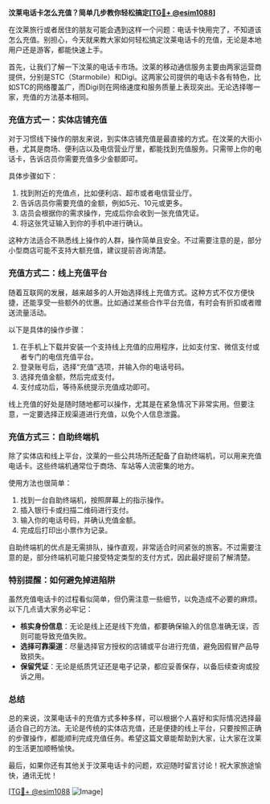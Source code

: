 **汶莱电话卡怎么充值？简单几步教你轻松搞定[[TG💪+ @esim1088](https://t.me/s/esim1088)]**

在汶莱旅行或者居住的朋友可能会遇到这样一个问题：电话卡快用完了，不知道该怎么充值。别担心，今天就来教大家如何轻松搞定汶莱电话卡的充值，无论是本地用户还是游客，都能快速上手。

首先，让我们了解一下汶莱的电话卡市场。汶莱的移动通信服务主要由两家运营商提供，分别是STC（Starmobile）和Digi。这两家公司提供的电话卡各有特色，比如STC的网络覆盖广，而Digi则在网络速度和服务质量上表现突出。无论选择哪一家，充值的方法基本相同。

### **充值方式一：实体店铺充值**
对于习惯线下操作的朋友来说，到实体店铺充值是最直接的方式。在汶莱的大街小巷，尤其是商场、便利店以及电信营业厅里，都能找到充值服务。只需带上你的电话卡，告诉店员你需要充值多少金额即可。

具体步骤如下：
1. 找到附近的充值点，比如便利店、超市或者电信营业厅。
2. 告诉店员你需要充值的金额，例如5元、10元或更多。
3. 店员会根据你的需求操作，完成后你会收到一张充值凭证。
4. 将这张凭证输入到你的手机中进行确认。

这种方法适合不熟悉线上操作的人群，操作简单且安全。不过需要注意的是，部分小型商店可能不支持大额充值，建议提前咨询清楚。

### **充值方式二：线上充值平台**
随着互联网的发展，越来越多的人开始选择线上充值方式。这种方式不仅方便快捷，还能享受一些额外的优惠。比如通过某些合作平台充值，有时会有折扣或者赠送流量活动。

以下是具体的操作步骤：
1. 在手机上下载并安装一个支持线上充值的应用程序，比如支付宝、微信支付或者专门的电信充值平台。
2. 登录账号后，选择“充值”选项，并输入你的电话号码。
3. 选择充值金额，然后完成支付。
4. 支付成功后，等待系统提示充值成功即可。

线上充值的好处是随时随地都可以操作，尤其是在紧急情况下非常实用。但要注意，一定要选择正规渠道进行充值，以免个人信息泄露。

### **充值方式三：自助终端机**
除了实体店和线上平台，汶莱的一些公共场所还配备了自助终端机，可以用来充值电话卡。这些终端机通常位于商场、车站等人流密集的地方。

使用方法也很简单：
1. 找到一台自助终端机，按照屏幕上的指示操作。
2. 插入银行卡或扫描二维码进行支付。
3. 输入你的电话号码，并确认充值金额。
4. 完成后打印出小票作为记录。

自助终端机的优点是无需排队，操作直观，非常适合时间紧张的旅客。不过需要注意的是，部分终端机可能只接受特定类型的支付方式，因此最好提前了解清楚。

### **特别提醒：如何避免掉进陷阱**
虽然充值电话卡的过程看似简单，但仍需注意一些细节，以免造成不必要的麻烦。以下几点请大家务必牢记：
- **核实身份信息**：无论是线上还是线下充值，都要确保输入的信息准确无误，否则可能导致充值失败。
- **选择可靠渠道**：尽量选择官方授权的店铺或平台进行充值，避免因假冒产品导致损失。
- **保留凭证**：无论是纸质凭证还是电子记录，都应妥善保存，以备后续查询或投诉之用。

### **总结**
总的来说，汶莱电话卡的充值方式多种多样，可以根据个人喜好和实际情况选择最适合自己的方法。无论是传统的实体店充值，还是便捷的线上平台，只要按照正确的步骤操作，都能顺利完成充值任务。希望这篇文章能帮助到大家，让大家在汶莱的生活更加顺畅愉快。

最后，如果你还有其他关于汶莱电话卡的问题，欢迎随时留言讨论！祝大家旅途愉快，通讯无忧！

[[TG💪+ @esim1088](https://t.me/s/esim1088) ![Image](https://i.postimg.cc/4NQfJmqS/Snipaste-2025-05-13-00-14-12.png)]